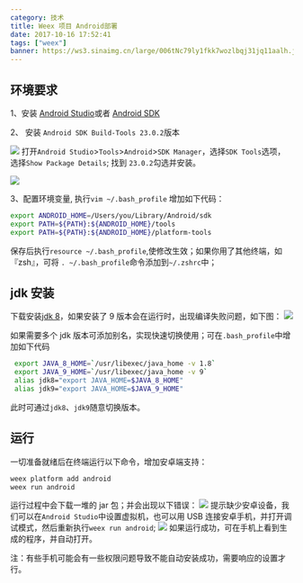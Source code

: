 ```yaml
---
category: 技术
title: Weex 项目 Android部署
date: 2017-10-16 17:52:41
tags: ["weex"]
banner: https://ws3.sinaimg.cn/large/006tNc79ly1fkk7wozlbqj31jq11aalh.jpg
---
```


## 环境要求

1、安装 [Android Studio](https://developer.android.com/studio/install.html)或者 [Android SDK](https://developer.android.com/studio/releases/sdk-tools.html)

2、 安装 `Android SDK Build-Tools 23.0.2`版本

![](https://ws4.sinaimg.cn/large/006tNc79ly1fkk7rwkl1vj30wu0owgpy.jpg)
打开`Android Studio`>`Tools`>`Android`>`SDK Manager`，选择`SDK Tools`选项， 选择`Show Package Details`; 找到 `23.0.2`勾选并安装。

<!-- more -->

![](https://ws3.sinaimg.cn/large/006tNc79ly1fkk7wozlbqj31jq11aalh.jpg)

3、配置环境变量,
执行`vim ~/.bash_profile` 增加如下代码：

```bash
export ANDROID_HOME=/Users/you/Library/Android/sdk
export PATH=${PATH}:${ANDROID_HOME}/tools
export PATH=${PATH}:${ANDROID_HOME}/platform-tools
```

保存后执行`resource ~/.bash_profile`,使修改生效；如果你用了其他终端，如『zsh』，可将 `. ~/.bash_profile`命令添加到`~/.zshrc`中；

## jdk 安装

下载安装[jdk 8](http://www.oracle.com/technetwork/java/javase/downloads/jdk8-downloads-2133151.html)，如果安装了 9 版本会在运行时，出现编译失败问题，如下图：
![](https://ws1.sinaimg.cn/large/006tNc79ly1fkk6ux0sfbj30hj08c75h.jpg)

如果需要多个 jdk 版本可添加别名，实现快速切换使用；可在`.bash_profile`中增加如下代码

```bash
 export JAVA_8_HOME=`/usr/libexec/java_home -v 1.8`
 export JAVA_9_HOME=`/usr/libexec/java_home -v 9`
 alias jdk8="export JAVA_HOME=$JAVA_8_HOME"
 alias jdk9="export JAVA_HOME=$JAVA_9_HOME"
```

此时可通过`jdk8`、`jdk9`随意切换版本。

## 运行

一切准备就绪后在终端运行以下命令，增加安卓端支持：

```bash
weex platform add android
weex run android
```

运行过程中会下载一堆的 jar 包；并会出现以下错误：
![](https://ws3.sinaimg.cn/large/006tNc79ly1fkk6ulgqvhj30h6048gm9.jpg)
提示缺少安卓设备，我们可以在`Android Studio`中设置虚拟机，也可以用 USB 连接安卓手机，并打开调试模式，然后重新执行`weex run android`;
![](https://ws3.sinaimg.cn/large/006tNc79ly1fkk8f8c5f7j309b03njrn.jpg)
如果运行成功，可在手机上看到生成的程序，并自动打开。

注：有些手机可能会有一些权限问题导致不能自动安装成功，需要响应的设置才行。
